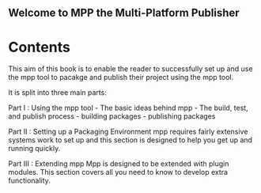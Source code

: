 ## Welcome to MPP the Multi-Platform Publisher ##

Contents
========

This aim of this book is to enable the reader to successfully set up
and use the mpp tool to pacakge and publish their project using the mpp 
tool. 

It is split into three main parts:

Part I : Using the mpp tool
       - The basic ideas behind mpp
       - The build, test, and publish process 
       - building packages
       - publishing packages

Part II : Setting up a Packaging Environment
       mpp requires fairly extensive systems work to set up 
       and this section is designed to help you get up and running quickly.

Part III : Extending mpp
       Mpp is designed to be extended with plugin modules. This section
       covers all you need to know to develop extra functionality.
